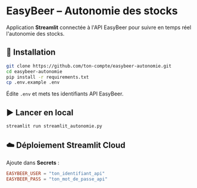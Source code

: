 # EasyBeer – Autonomie des stocks

Application **Streamlit** connectée à l'API EasyBeer pour suivre en temps réel l'autonomie des stocks.

## 🚀 Installation

```bash
git clone https://github.com/ton-compte/easybeer-autonomie.git
cd easybeer-autonomie
pip install -r requirements.txt
cp .env.example .env
```

Édite `.env` et mets tes identifiants API EasyBeer.

## ▶️ Lancer en local

```bash
streamlit run streamlit_autonomie.py
```

## ☁️ Déploiement Streamlit Cloud

Ajoute dans **Secrets** :

```toml
EASYBEER_USER = "ton_identifiant_api"
EASYBEER_PASS = "ton_mot_de_passe_api"
```
